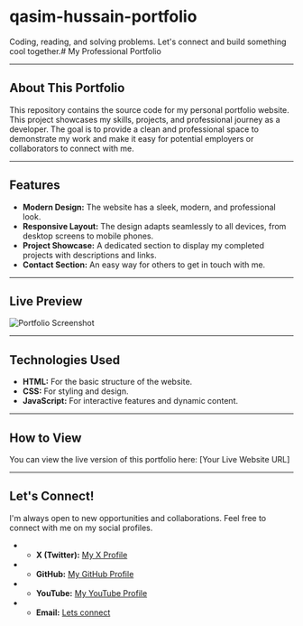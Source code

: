 # qasim-hussain-portfolio
Coding, reading, and solving problems. Let's connect and build something cool together.# My Professional Portfolio

---

## About This Portfolio
This repository contains the source code for my personal portfolio website. This project showcases my skills, projects, and professional journey as a developer. The goal is to provide a clean and professional space to demonstrate my work and make it easy for potential employers or collaborators to connect with me.

---

## Features
* **Modern Design:** The website has a sleek, modern, and professional look.
* **Responsive Layout:** The design adapts seamlessly to all devices, from desktop screens to mobile phones.
* **Project Showcase:** A dedicated section to display my completed projects with descriptions and links.
* **Contact Section:** An easy way for others to get in touch with me.

---

## Live Preview
![Portfolio Screenshot]()


---

## Technologies Used
* **HTML:** For the basic structure of the website.
* **CSS:** For styling and design.
* **JavaScript:**  For interactive features and dynamic content.

---

## How to View
You can view the live version of this portfolio here:
[Your Live Website URL]

---

## Let's Connect!
I'm always open to new opportunities and collaborations. Feel free to connect with me on my social profiles.

* - **X (Twitter):** [My X Profile](https://x.com/QasimRaja50964)
* - **GitHub:** [My GitHub Profile](https://github.com/qasimsaleem793-commits)
* - **YouTube:** [My YouTube Profile](https://www.youtube.com/channel/UC63ow71QeGQOQLdAqdLPaHA)
* - **Email:** [Lets connect](qasimsaleem793@gmail.com)
